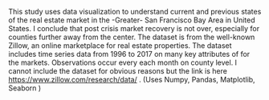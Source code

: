 This study uses data visualization to understand current and previous states of the real estate market in the -Greater- San Francisco Bay Area in United States. I conclude that post crisis market recovery is not over, especially for counties further away from the center. 
The dataset is from the well-known Zillow, an online marketplace for real estate properties. The dataset includes time series data from 1996 to 2017 on many key attributes of for the markets. Observations occur every each month on county level. I cannot include the dataset for obvious reasons but the link is here https://www.zillow.com/research/data/ . (Uses Numpy, Pandas, Matplotlib, Seaborn )
